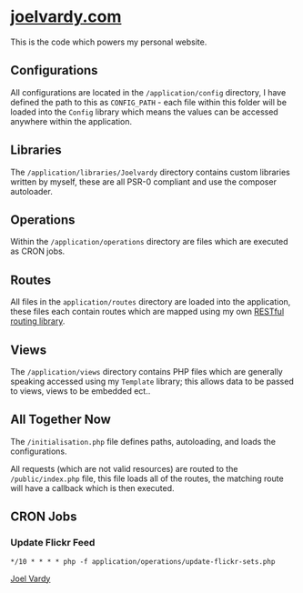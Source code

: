 # [joelvardy.com][joelvardy]

This is the code which powers my personal website.

## Configurations

All configurations are located in the `/application/config` directory, I have defined the path to this as `CONFIG_PATH` - each file within this folder will be loaded into the `Config` library which means the values can be accessed anywhere within the application.

## Libraries

The `/application/libraries/Joelvardy` directory contains custom libraries written by myself, these are all PSR-0 compliant and use the composer autoloader.

## Operations

Within the `/application/operations` directory are files which are executed as CRON jobs.

## Routes

All files in the `application/routes` directory are loaded into the application, these files each contain routes which are mapped using my own [RESTful routing library][routes].

## Views

The `/application/views` directory contains PHP files which are generally speaking accessed using my `Template` library; this allows data to be passed to views, views to be embedded ect..

## All Together Now

The `/initialisation.php` file defines paths, autoloading, and loads the configurations.

All requests (which are not valid resources) are routed to the `/public/index.php` file, this file loads all of the routes, the matching route will have a callback which is then executed.

## CRON Jobs

### Update Flickr Feed

```
*/10 * * * * php -f application/operations/update-flickr-sets.php
```

[Joel Vardy][joelvardy]

  [joelvardy]: http://joelvardy.com/
  [routes]: https://packagist.org/packages/joelvardy/routes